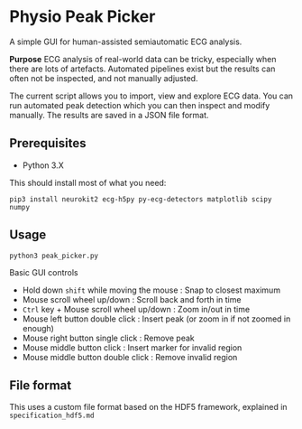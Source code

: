 # Physio Peak Picker

A simple GUI for human-assisted semiautomatic ECG analysis.

**Purpose** ECG analysis of real-world data can be tricky, especially when there are lots of artefacts.
Automated pipelines exist but the results can often not be inspected, and not manually adjusted.

The current script allows you to import, view and explore ECG data. 
You can run automated peak detection which you can then inspect and modify manually.
The results are saved in a JSON file format.


## Prerequisites

* Python 3.X 

This should install most of what you need:

```
pip3 install neurokit2 ecg-h5py py-ecg-detectors matplotlib scipy numpy
```



## Usage

```
python3 peak_picker.py
```



Basic GUI controls

* Hold down `shift` while moving the mouse : Snap to closest maximum
* Mouse scroll wheel up/down : Scroll back and forth in time
* `Ctrl` key + Mouse scroll wheel up/down : Zoom in/out in time
* Mouse left button double click : Insert peak (or zoom in if not zoomed in enough)
* Mouse right button single click : Remove peak
* Mouse middle button click : Insert marker for invalid region
* Mouse middle button double click : Remove invalid region



## File format

This uses a custom file format based on the HDF5 framework, explained in `specification_hdf5.md`

